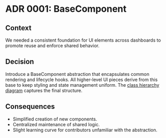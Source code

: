 # ADR 0001: BaseComponent

## Context
We needed a consistent foundation for UI elements across dashboards to promote reuse and enforce shared behavior.

## Decision
Introduce a BaseComponent abstraction that encapsulates common rendering and lifecycle hooks. All higher-level UI pieces derive from this base to keep styling and state management uniform. The [class hierarchy diagram](../architecture/class_hierarchy.svg) captures the final structure.

## Consequences
- Simplified creation of new components.
- Centralized maintenance of shared logic.
- Slight learning curve for contributors unfamiliar with the abstraction.
